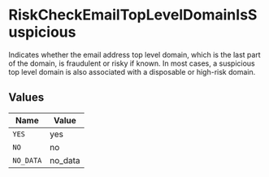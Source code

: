 # RiskCheckEmailTopLevelDomainIsSuspicious

Indicates whether the email address top level domain, which is the last part of the domain, is fraudulent or risky if known. In most cases, a suspicious top level domain is also associated with a disposable or high-risk domain.


## Values

| Name      | Value     |
| --------- | --------- |
| `YES`     | yes       |
| `NO`      | no        |
| `NO_DATA` | no_data   |